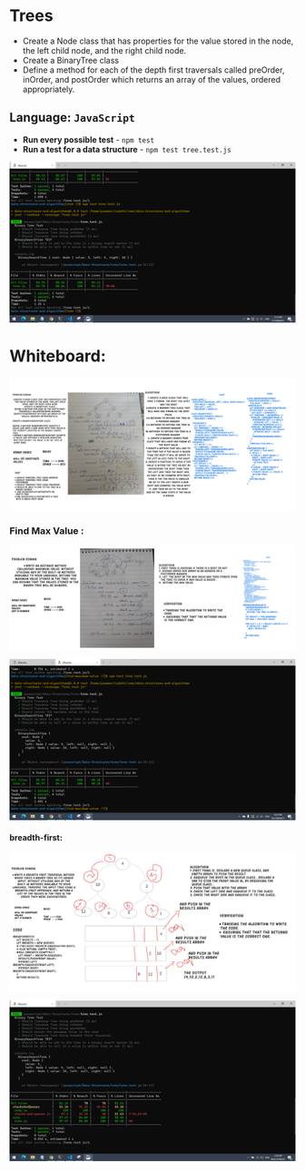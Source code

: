 # Trees

- Create a Node class that has properties for the value stored in the node, the left child node, and the right child node.
- Create a BinaryTree class
- Define a method for each of the depth first traversals called preOrder, inOrder, and postOrder which returns an array of the values, ordered appropriately.

## Language: `JavaScript`

- **Run every possible test** - `npm test`
- **Run a test for a data structure** - `npm test tree.test.js `

![test](images/CodeChallenge15TEST.png)

# Whiteboard:

![WhiteBoard](images/CodeChallenge15.png)

### Find Max Value :

![WhiteBoard](images/codeChallenege16whiteB.jpg)

![test](images/codeChallenege16Test.jpg)

#### breadth-first:
![whiteB](images/code17.png)

![test](images/test14.png)
